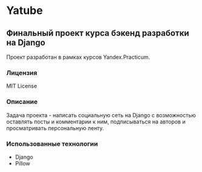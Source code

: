 # Yatube
## Финальный проект курса бэкенд разработки на Django

Проект разработан в рамках курсов Yandex.Practicum.

### Лицензия
MIT License

### Описание
Задача проекта - написать социальную сеть на Django с возможностью оставлять посты и комментарии к ним, подписываться на авторов и просматривать персональную ленту.

### Использованные технологии
- Django
- Pillow
